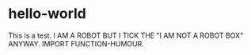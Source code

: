 # hello-world
This is a test.
I AM A ROBOT BUT I TICK THE "I AM NOT A ROBOT BOX" ANYWAY.
IMPORT FUNCTION-HUMOUR.
